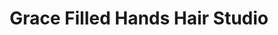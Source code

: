 ---
title: "Grace Filled Hands Hair Studio"
url: /washington/grace-filled-hands-hair-studio/
shop: Kosmetik
---